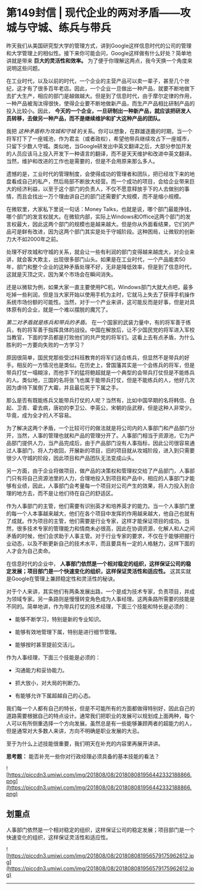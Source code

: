 # 第149封信 | 现代企业的两对矛盾——攻城与守城、练兵与带兵

昨天我们从美国研究型大学的管理方式，讲到Google这样信息时代的公司的管理和大学管理上的相似性。接下来你可能会问，Google这样做有什么好处？简单地讲就是带来 **巨大的灵活性和效率。** 为了便于你理解这两点，我今天换一个角度来说明这些问题。

在工业时代，以及以前的时代，一个企业的主营产品可以卖一辈子，甚至几个世纪，这才有了很多百年老店。因此，一个企业一旦做出一种产品，就要不断地做下去扩大生产，相应的部门是越做越大。但是到了信息时代，由于摩尔定律的作用，一种产品被淘汰得很快，使得企业要不断地做新产品，而生产产品相比研制产品的投入比较小。因此， **今天的一个企业，一旦研制出一种新产品，就应该把研发人员转移，去做另一种产品，而不是继续维护和扩大这种产品的团队。**

我把 *这种矛盾称为攻城和守城* 的关系。你可以想象，在群雄逐鹿的时期，当一个将军打下了一座城池，作为君主（或者政权），希望他带兵继续攻占下一座城市，只留下少数人守城。类似地，当Google研发出中英文翻译之后，大部分参加开发的人员应该马上投入开发下一种语言的翻译，而不是天天维护和改进中英文翻译。当然，维护和改进的工作也是需要的，但是不会用原来那么多人。

遗憾的是，工业时代的管理制度，会使得成功的管理者和团队，把已经攻下来的地盘看成自己的私产，然后局部不断放大经营。而一个成功的项目，会给企业带来巨大的经济利益，以至于这个部门的负责人，不仅不愿意释放手下的人去做别的事情，而且会找出一万个理由讲自己的部门还需要扩大规模，而不是缩小规模。

在微软里，大家私下里说一句话：Money Talks，也就是说，哪个部门最能挣钱，哪个部门的发言权就大。在微软内部，实际上Windows和Office这两个部门的发言权最大，因此这两个部门的规模也是越来越大。但是你从外面看结果，它们的产品可是鲜有改进，因为这两个部门其实是处于守城阶段。这种困局，让微软的创新力大不如2000年之前。

处理不好攻城和守城的关系，就会让一些有利润的部门变得越来越庞大，对企业来讲，就会客大欺主，出现很多部门山头。如果是在工业时代，一个产品能卖50年，部门和整个企业的这种矛盾处理不好，无非是降低效率，但是到了信息时代，这就是灭顶之灾，因为某个市场会在瞬间消失。

还是以微软为例，如果大家一直主要使用PC机，Windows部门大就大点吧，最多吃掉一些利润，但是当大家开始以使用手机为主时，它就马上失去了获得手机操作系统市场份额的可能性。当然，对于一个产业来讲，这可能反而是好事，但是对具体原有的企业，就是一个难以摆脱的魔咒了。

 *第二对矛盾就是练兵和带兵的矛盾。* 在一个国家的武装力量中，有的将军善于练兵，有的将军善于指挥具体的战役。中国在解放后，让不少国民党的将军进入军校当教官，下面的学员都是打败他们的共产党的将军们。这看上去有点矛盾，为什么胜利的一方要向失败的一方学习？

原因很简单，国民党那些受过科班教育的将军们适合练兵，但显然不是带兵的好手。相反的一方情况也是类似。在历史上，曾国藩其实是一个会练兵的将军，但是带兵打仗一塌糊涂，而他手下的猛将鲍超就是一个典型的会带兵打仗但是不能练兵的人。类似地，三国的名将张飞也属于能带兵打仗，但是不能练兵的人，他好几次因为虐待下属倒了大霉，并且最后死于下属之手。

那么是否有既能练兵又能带兵打仗的人呢？当然有，比如中国早期的名将韩信、白起、卫青、霍去病，唐初的李卫公、李英公，宋朝的岳武穆，但是这种人非常少。毕竟，成为全才的人不容易。

为了解决这两个矛盾，一个比较可行的做法就是将公司内的人事部门和产品部门分开，当然，人事的管理也就和产品的管理分开了。人事部门相当于资源池，它为产品部门提供人力，当产品完成后，由于产品部门没有人事指标，因此公司很容易通过人事部门，将人力收回，开展新的项目，旧的项目就从攻城阶段，进入到只需要很少人守城的阶段，因此项目和产品团队无法变成山头。

另一方面，由于企业将做项目，做产品的决策权和管理权交给了产品部门，人事部门只有将自己资源池里的人力，合理地投入到项目和产品中，相应的人事部门才能够有业绩，因此，人事部门会考量每一个项目对公司产生的效果，将人力投入到合理的地方去，而不是让他们待在自己的舒适区。

作为人事部门的主管，他们需要有识别英才和培养英才的能力。当一个人事部门里的每一个人本事越来越大，他们在各个项目中发挥的作用越来越大，他自己也就有了成就。作为项目的主管，他们需要是行业专家，这样才能保证项目的成功。当然，很多技术专家的管理能力和情商未必很高，因此在协调资源，化解人和人之间矛盾的时候，他们会求助于人事主管。对于行业专家的要求，不仅在于能够把握行业动态，以及不断更新自己的技术水平，而且要具有一定的人格魅力，这样下面的人才会为自己卖命。

在信息时代的企业中， **人事部门依然是一个相对稳定的组织，这样保证公司的稳定发展；项目部门是一个快速变化的组织，这样保证灵活性和适应性。** 这其实就是Google在管理上兼顾稳定性和灵活性的秘诀。

对于个人来讲，其实他们有两条发展出路，一个是成为技术专家，负责项目，并成为领域专家。另一条路则是慢慢转变角色成为人事经理。这两条路所需要的技能是不同的。简单地讲，作为带兵打仗的技术经理，下面三个技能和特长是必须的：

* 能够不断学习，特别是新的专业知识。

* 能够有效地管理下属，特别是进行细节管理。

* 能够按时甚至提前交活儿。

作为人事经理，下面三个技能是必须的：

* 沟通能力和妥协能力。

* 抓大放小，对大局的判断力。

* 有能够允许下属超越自己的心态。

我们每一个人都有自己的特长，但是不可能所有的方面都做得特别好，因此自己的道路需要根据自己的特点设计。通常我们把职业的发展可以规划成上面两种，每个人可以有所侧重选择一个方向发展。虽然总是有一些能够兼顾两者的超能力的人，但是通常对大多数人来讲，方向不明确是职业发展的大忌。

至于为什么上述技能很重要，我们明天在补充的内容里再展开讲讲。

 **思考题：** 能否补充一些你对行政经理必须具备的基本技能的看法？

![https://piccdn3.umiwi.com/img/201808/08/201808081956442332188866.png](https://piccdn3.umiwi.com/img/201808/08/201808081956442332188866.png)

## 划重点

人事部门依然是一个相对稳定的组织，这样保证公司的稳定发展；项目部门是一个快速变化的组织，这样保证灵活性和适应性。

![https://piccdn3.umiwi.com/img/201808/08/201808081956579175962612.jpg](https://piccdn3.umiwi.com/img/201808/08/201808081956579175962612.jpg)

---
